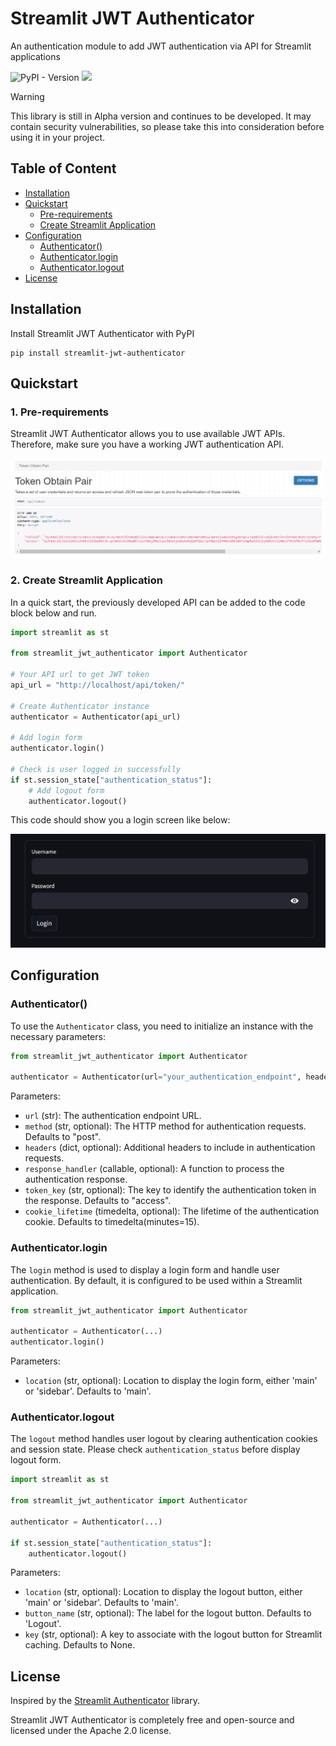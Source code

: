 # Streamlit JWT Authenticator
An authentication module to add JWT authentication via API for Streamlit applications

![PyPI - Version](https://img.shields.io/pypi/v/streamlit-jwt-authenticator)
<a href="https://github.com/YusufBerki/streamlit-jwt-authenticator/blob/master/LICENSE"><img src="https://img.shields.io/github/license/YusufBerki/streamlit-jwt-authenticator"></a>

> [!WARNING]  
> This library is still in Alpha version and continues to be developed. It may contain security vulnerabilities, so please take this into consideration before using it in your project.

## Table of Content

- [Installation](#installation)
- [Quickstart](#quickstart)
    - [Pre-requirements](#1-pre-requirements)
    - [Create Streamlit Application](#2-create-streamlit-application)
- [Configuration](#configuration)
    - [Authenticator()](#authenticator)
    - [Authenticator.login](#authenticatorlogin)
    - [Authenticator.logout](#authenticatorlogout)
- [License](#license)

## Installation

Install Streamlit JWT Authenticator with PyPI
```
pip install streamlit-jwt-authenticator
```
## Quickstart

### 1. Pre-requirements

Streamlit JWT Authenticator allows you to use available JWT APIs.
Therefore, make sure you have a working JWT authentication API.

![example_api.png](assets/example_api.png)

### 2. Create Streamlit Application

In a quick start, the previously developed API can be added to the code block below and run.

```python
import streamlit as st

from streamlit_jwt_authenticator import Authenticator

# Your API url to get JWT token 
api_url = "http://localhost/api/token/"

# Create Authenticator instance
authenticator = Authenticator(api_url)

# Add login form
authenticator.login()

# Check is user logged in successfully
if st.session_state["authentication_status"]:
    # Add logout form
    authenticator.logout()
```

This code should show you a login screen like below:

![img.png](assets/login_card.png)

## Configuration

### Authenticator()

To use the `Authenticator` class, you need to initialize an instance with the necessary parameters:

```python
from streamlit_jwt_authenticator import Authenticator

authenticator = Authenticator(url="your_authentication_endpoint", headers={"Content-Type": "application/json"})
```

Parameters:

- `url` (str): The authentication endpoint URL.
- `method` (str, optional): The HTTP method for authentication requests. Defaults to "post".
- `headers` (dict, optional): Additional headers to include in authentication requests.
- `response_handler` (callable, optional): A function to process the authentication response.
- `token_key` (str, optional): The key to identify the authentication token in the response. Defaults to "access".
- `cookie_lifetime` (timedelta, optional): The lifetime of the authentication cookie. Defaults to timedelta(minutes=15).

### Authenticator.login

The `login` method is used to display a login form and handle user authentication. By default, it is configured to be
used within a Streamlit application.

```python
from streamlit_jwt_authenticator import Authenticator

authenticator = Authenticator(...)
authenticator.login()
```

Parameters:

- `location` (str, optional): Location to display the login form, either 'main' or 'sidebar'. Defaults to 'main'.

### Authenticator.logout

The `logout` method handles user logout by clearing authentication cookies and session state. Please
check `authentication_status` before display logout form.

```python
import streamlit as st

from streamlit_jwt_authenticator import Authenticator

authenticator = Authenticator(...)

if st.session_state["authentication_status"]:
    authenticator.logout()
```

Parameters:

- `location` (str, optional): Location to display the logout button, either 'main' or 'sidebar'. Defaults to 'main'.
- `button_name` (str, optional): The label for the logout button. Defaults to 'Logout'.
- `key` (str, optional): A key to associate with the logout button for Streamlit caching. Defaults to None.

## License

Inspired by the [Streamlit Authenticator](https://github.com/mkhorasani/Streamlit-Authenticator) library.

Streamlit JWT Authenticator is completely free and open-source and licensed under the Apache 2.0 license.


